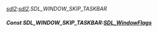 _[sdl2](../../modules/sdl2/sdl2-module.md):[sdl2](../../modules/sdl2/sdl2-module.md).SDL\_WINDOW\_SKIP\_TASKBAR_
##### Const SDL\_WINDOW\_SKIP\_TASKBAR:[SDL_WindowFlags](../../modules/sdl2/sdl2-sdl_windowflags.md)
